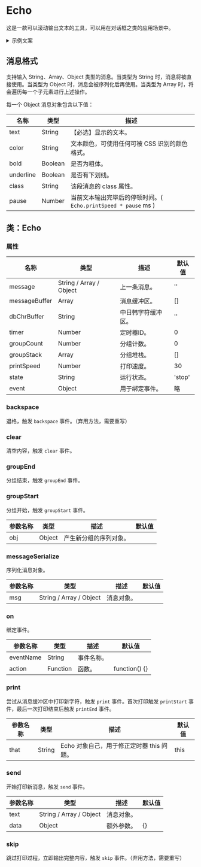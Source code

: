 # Echo
这是一款可以滚动输出文本的工具，可以用在对话框之类的应用场景中。

<details>
<summary>示例文案</summary>

```
echo.send([
	{
		text: '大地被起因不明的天灾四处肆虐，经由天灾席卷过的土地上出现了大量的神秘矿物——',
		pause: 20
	},
	{
		text: '“源石”',
		bold: true,
	},
	{
		text: '。',
		pause: 20
	},
	'依赖于技术的进步，源石蕴含的能量投入工业后使得文明顺利迈入现代，与此同时，源石本身也催生出',
	{
		text: '“感染者”',
		color: 'red'
	},
	{
		text: '的存在。',
		pause: 20
	},
	{
		text: '“感染者”',
		color: 'red'
	},
	{
		text: '是身俱力量与不幸的存在，如今他们中的一部分，妄图与源石整合为一，为大地带来新的秩序。',
		pause: 20
	},
	{
		text: '这场战火阴谋是我们对抗天灾遇到的新的阻碍。',
		underline: true,
		pause: 20
	},
	{
		text: '你将作为罗德岛的一员，与罗德岛公开领导人阿米娅一同，雇佣人员频繁进入天灾影响后的高危地区，救助受难人群，处理矿石争端，',
	},
	{
		text: '以及对抗整合运动——',
		pause: 20
	},
	{
		text: '“罗德岛”',
		bold: true,
	},
	{
		text: '的战术头脑，',
		pause: 20
	},
	{
		text: '你准备好了吗？',
		pause: 20
	},
])
```

</details>

## 消息格式
支持输入 String、Array、Object 类型的消息。当类型为 String 时，消息将被直接使用。当类型为 Object 时，消息会被序列化后再使用。当类型为 Array 时，将会遍历每一个子元素进行上述操作。

每一个 Object 消息对象包含以下值：

| 名称 | 类型 | 描述 |
| - | - | - |
| text | String | 【必选】显示的文本。 |
| color | String | 文本颜色，可使用任何可被 CSS 识别的颜色格式。 |
| bold | Boolean | 是否为粗体。 |
| underline | Boolean | 是否有下划线。 |
| class | String | 该段消息的 class 属性。 |
| pause | Number | 当前文本输出完毕后的停顿时间。( `Echo.printSpeed * pause` ms ) |

## 类：Echo
### 属性
| 名称 | 类型 | 描述 | 默认值 |
| - | - | - | - |
| message | String / Array / Object | 上一条消息。 | '' |
| messageBuffer | Array | 消息缓冲区。 | [] |
| dbChrBuffer | String | 中日韩字符缓冲区。 | '' |
| timer | Number | 定时器ID。 | 0 |
| groupCount | Number | 分组计数。 | 0 |
| groupStack | Array | 分组堆栈。 | [] |
| printSpeed | Number | 打印速度。 | 30 |
| state | String | 运行状态。 | 'stop' |
| event | Object | 用于绑定事件。 | 略 |

### backspace
退格，触发 `backspace` 事件。（弃用方法，需要重写）

### clear
清空内容，触发 `clear` 事件。

### groupEnd
分组结束，触发 `groupEnd` 事件。

### groupStart
分组开始，触发 `groupStart` 事件。

| 参数名称 | 类型 | 描述 | 默认值 |
| - | - | - | - |
| obj | Object | 产生新分组的序列对象。 | |

### messageSerialize
序列化消息对象。

| 参数名称 | 类型 | 描述 | 默认值 |
| - | - | - | - |
| msg | String / Array / Object | 消息对象。 | |

### on
绑定事件。

| 参数名称 | 类型 | 描述 | 默认值 |
| - | - | - | - |
| eventName | String | 事件名称。| |
| action | Function | 函数。| function() {} |

### print
尝试从消息缓冲区中打印新字符，触发 `print` 事件。首次打印触发 `printStart` 事件，最后一次打印结束后触发 `printEnd` 事件。

| 参数名称 | 类型 | 描述 | 默认值 |
| - | - | - | - |
| that | String | Echo 对象自己，用于修正定时器 this 问题。 | this |

### send
开始打印新消息，触发 `send` 事件。

| 参数名称 | 类型 | 描述 | 默认值 |
| - | - | - | - |
| text | String / Array / Object | 消息对象。 | |
| data | Object | 额外参数。 | {} |

### skip
跳过打印过程，立即输出完整内容，触发 `skip` 事件。（弃用方法，需要重写）